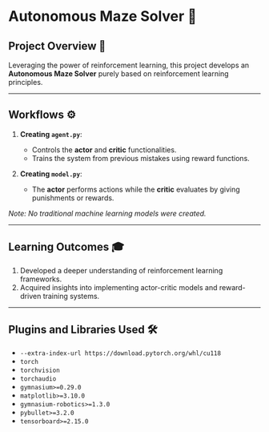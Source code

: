 # Autonomous Maze Solver 🚀

## Project Overview 🧩
Leveraging the power of reinforcement learning, this project develops an **Autonomous Maze Solver** purely based on reinforcement learning principles.

---

## Workflows ⚙️
1. **Creating `agent.py`**:  
   - Controls the **actor** and **critic** functionalities.  
   - Trains the system from previous mistakes using reward functions.

2. **Creating `model.py`**:  
   - The **actor** performs actions while the **critic** evaluates by giving punishments or rewards.  

_Note: No traditional machine learning models were created._

---

## Learning Outcomes 🎓
1. Developed a deeper understanding of reinforcement learning frameworks.  
2. Acquired insights into implementing actor-critic models and reward-driven training systems.  

---

## Plugins and Libraries Used 🛠️
- `--extra-index-url https://download.pytorch.org/whl/cu118`
- `torch`
- `torchvision`
- `torchaudio`
- `gymnasium>=0.29.0`
- `matplotlib>=3.10.0`
- `gymnasium-robotics>=1.3.0`
- `pybullet>=3.2.0`
- `tensorboard>=2.15.0`
